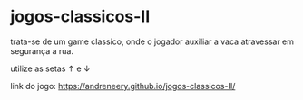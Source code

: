 # jogos-classicos-II

trata-se de um game classico, onde o jogador auxiliar a vaca atravessar em segurança a rua.

utilize as setas ↑ e ↓ 

link do jogo: https://andreneery.github.io/jogos-classicos-II/
